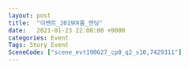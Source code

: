 ```yaml
---
layout: post
title:  "이벤트_2019여름_엔딩"
date:   2021-01-23 22:00:00 +0000
categories: Event
Tags: Story Event
SceneCode: ["scene_evt190627_cp0_q2_s10,7429311"]
---
```

